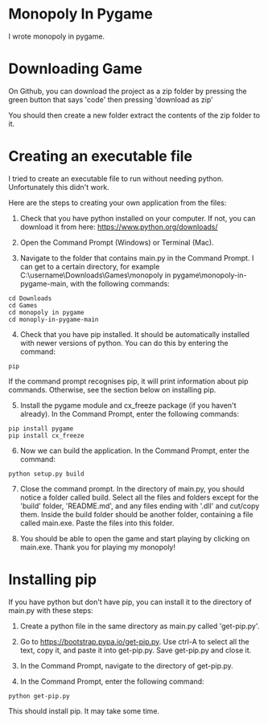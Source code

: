 # Monopoly In Pygame
I wrote monopoly in pygame.

# Downloading Game
On Github, you can download the project as a zip folder by pressing the green button that says 'code' then pressing 'download as zip'

You should then create a new folder extract the contents of the zip folder to it.

# Creating an executable file
I tried to create an executable file to run without needing python. Unfortunately this didn't work.

Here are the steps to creating your own application from the files:

  1. Check that you have python installed on your computer. If not, you can download it from here: https://www.python.org/downloads/

  2. Open the Command Prompt (Windows) or Terminal (Mac). 
  
  3. Navigate to the folder that contains main.py in the Command Prompt. I can get to a certain directory, for example C:\username\Downloads\Games\monopoly in pygame\monopoly-in-pygame-main, with the following commands:
    
    cd Downloads
    cd Games
    cd monopoly in pygame
    cd monoply-in-pygame-main
    
  4. Check that you have pip installed. It should be automatically installed with newer versions of python. You can do this by entering the command:
  
    pip
    
  If the command prompt recognises pip, it will print information about pip commands. Otherwise, see the section below on installing pip.
  
  5. Install the pygame module and cx_freeze package (if you haven't already). In the Command Prompt, enter the following commands:
  
    pip install pygame
    pip install cx_freeze
    
  6. Now we can build the application. In the Command Prompt, enter the command:
  
    python setup.py build
    
  7. Close the command prompt. In the directory of main.py, you should notice a folder called build. Select all the files and folders 
  except for the 'build' folder, 'README.md', and any files ending with '.dll' and cut/copy them. Inside the build folder should be another folder, containing a file called main.exe.  Paste the files into this folder.
  
  8. You should be able to open the game and start playing by clicking on main.exe. Thank you for playing my monopoly!


# Installing pip

If you have python but don't have pip, you can install it to the directory of main.py with these steps:

  1. Create a python file in the same directory as main.py called 'get-pip.py'. 

  2. Go to https://bootstrap.pypa.io/get-pip.py. Use ctrl-A to select all the text, copy it, and paste it into get-pip.py. Save get-pip.py and close it.
  
  3. In the Command Prompt, navigate to the directory of get-pip.py.
  
  4. In the Command Prompt, enter the following command:
  
    python get-pip.py
   
  This should install pip. It may take some time.
  
  
